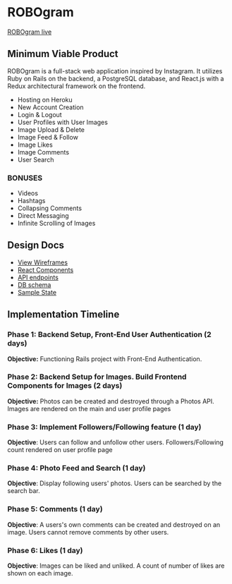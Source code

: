 # ROBOgram

[ROBOgram live][heroku]

[heroku]: http://www.herokuapp.com/ROBOgram

## Minimum Viable Product

ROBOgram is a full-stack web application inspired by Instagram.  It utilizes Ruby on Rails on the backend, a PostgreSQL database, and React.js with a Redux architectural framework on the frontend.  

- Hosting on Heroku
- New Account Creation
- Login & Logout
- User Profiles with User Images
- Image Upload & Delete
- Image Feed & Follow
- Image Likes
- Image Comments
- User Search

### BONUSES
- Videos
- Hashtags
- Collapsing Comments
- Direct Messaging
- Infinite Scrolling of Images

## Design Docs
- [View Wireframes](/https://github.com/kingsleyliao/ROBOgram/tree/master/docs/wireframes)
- [React Components](component-hierarchy.md)
- [API endpoints](api-endpoints.md)
- [DB schema](schema.md)
- [Sample State](sample-state.md)

## Implementation Timeline

### Phase 1: Backend Setup, Front-End User Authentication (2 days)
**Objective:** Functioning Rails project with Front-End Authentication.

### Phase 2: Backend Setup for Images. Build Frontend Components for Images (2 days)
**Objective:** Photos can be created and destroyed through a Photos API. Images are rendered on the main and user profile pages

### Phase 3: Implement Followers/Following feature (1 day)
**Objective**: Users can follow and unfollow other users. Followers/Following count rendered on user profile page

### Phase 4: Photo Feed and Search (1 day)
**Objective**: Display following users' photos. Users can be searched by the search bar.

### Phase 5: Comments (1 day)
**Objective**: A users's own comments can be created and destroyed on an image. Users cannot remove comments by other users.

### Phase 6: Likes (1 day)
**Objective**: Images can be liked and unliked. A count of number of likes are shown on each image.
